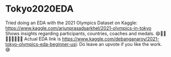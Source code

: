 # Tokyo2020EDA
Tried doing an EDA with the 2021 Olympics Dataset on Kaggle: https://www.kaggle.com/arjunprasadsarkhel/2021-olympics-in-tokyo
Shows insights regarding participants, countries, coaches and medals. 😄🥇🥈🥉🏃‍♀️🏊‍♀️🤼‍ 
Actual EDA link is https://www.kaggle.com/debanganaroy/2021-tokyo-olympics-eda-beginner-usi: Do leave an upvote if you like the work. 😅
